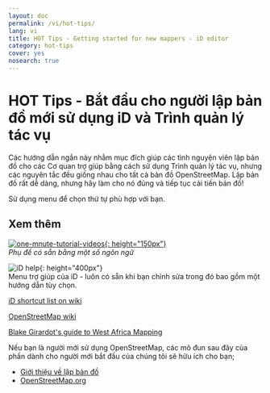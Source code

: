```yaml
---
layout: doc
permalink: /vi/hot-tips/
lang: vi
title: HOT Tips - Getting started for new mappers - iD editor
category: hot-tips
cover: yes
nosearch: true
---
```


HOT Tips - Bắt đầu cho người lập bản đồ mới sử dụng iD và Trình quản lý tác vụ
================

Các hướng dẫn ngắn này nhằm mục đích giúp các tình nguyện viên lập bản đồ cho các Cơ quan trợ giúp bằng cách sử dụng Trình quản lý tác vụ, nhưng các nguyên tắc đều giống nhau cho tất cả bản đồ OpenStreetMap. Lập bản đồ rất dễ dàng, nhưng hãy làm cho nó đúng và tiếp tục cải tiến bản đồ!

Sử dụng menu để chọn thứ tự phù hợp với bạn.  

Xem thêm  
---------

[![one-mnute-tutorial-videos]{: height="150px"}](https://www.youtube.com/playlist?list=PLb9506_-6FMHZ3nwn9heri3xjQKrSq1hN "Humanitarian OpenStreetMap Team - One minute Tutorial Videos")  
*Phụ đề có sẵn bằng một số ngôn ngữ*  

![iD help]{: height="400px"}  
Menu trợ giúp của iD - luôn có sẵn khi bạn chỉnh sửa trong đó bao gồm một hướng dẫn tùy chọn.    
  
[iD shortcut list on wiki](https://wiki.openstreetmap.org/wiki/ID/Shortcuts)  

[OpenStreetMap wiki](https://wiki.openstreetmap.org/wiki/Main_Page)  

[Blake Girardot's guide to West Africa Mapping](https://wiki.openstreetmap.org/wiki/User:Bgirardot/West_African_HOT_Mapping_Tips)  

Nếu bạn là người mới sử dụng OpenStreetMap, các mô đun sau đây của phần dành cho người mới bắt đầu của chúng tôi sẽ hữu ích cho bạn;  

-  [Giới thiệu về lập bản đồ](/vi/beginner/introduction/)  
-  [OpenStreetMap.org](/vi/beginner/start-osm/)



[HOT logo with text]:/images/hot-tips/Hot_logo_with_text.svg
[iD help]:/images/hot-tips/iD-help.png "iD help menu - always available when you are editing which includes an optional walkthrough."
[one-mnute-tutorial-videos]: /images/hot-tips/one-mnute-tutorial-videos.png "Humanitarian OpenStreetMap Team One-Minute Tutorial Videos"